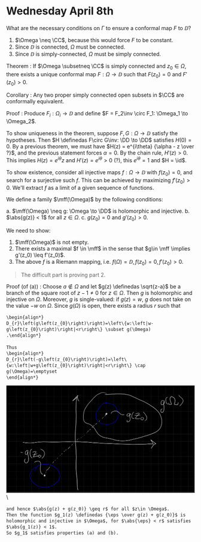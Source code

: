 # Wednesday April 8th

What are the necessary conditions on $\Gamma$ to ensure a conformal map $F$ to $\DD$?

1. $\Omega \neq \CC$, because this would force $F$ to be constant.
2. Since $\DD$ is connected, $\Omega$ must be connected.
3. Since $\DD$ is simply-connected, $\Omega$ must be simply connected.


Theorem
: If $\Omega \subsetneq \CC$ is simply connected and $z_0 \in \Omega$, there exists a unique conformal map $F: \Omega \to \DD$ such that $F(z_0) = 0$ and $F'(z_0) > 0$.

Corollary
: Any two proper simply connected open subsets in $\CC$ are conformally equivalent.

Proof
: Produce $F_i: \Omega_i \to \DD$ and define $F = F_2\inv \circ F_1: \Omega_1 \to \Omega_2$.

To show uniqueness in the theorem, suppose $F, G: \Omega \to \DD$ satisfy the hypotheses.
Then $H \definedas F\circ G\inv: \DD \to \DD$ satisfies $H(0) = 0$.
By a previous theorem, we must have $H(z) = e^{i\theta} {\alpha - z \over ?}$, and the previous statement forces $\alpha = 0$.
By the chain rule, $H'(z) > 0$.
This implies $H(z) = e^{i\theta} z$ and $H'(z) = e^{i\theta} > 0$ (?), this $e^{i\theta} = 1$ and $H = \id$.

To show existence, consider all injective maps $f: \Omega \to \DD$ with $f(z_0) = 0$, and search for a surjective such $f$.
This can be achieved by maximizing $f'(z_0) > 0$.
We'll extract $f$ as a limit of a given sequence of functions.

We define a family $\mff(\Omega)$ by the following conditions:

a. $\mff(\Omega) \neq g: \Omega \to \DD$ is holomorphic and injective.
b. $\abs{g(z)} < 1$ for all $z\in \Omega$.
c. $g(z_0) = 0$ and $g'(z_0) > 0$.

We need to show:

1. $\mff(\Omega)$ is not empty.
2. There exists a maximal $f \in \mff$ in the sense that $g\in \mff \implies g'(z_0) \leq f'(z_0)$.
3. The above $f$ is a Riemann mapping, i.e. $f(\Omega) = \DD, f(z_0) = 0, f'(z_0) > 0$.

> The difficult part is proving part 2.

Proof (of (a))
:   Choose $a\not\in \Omega$ and let $g(z) \definedas \sqrt{z-a}$ be a branch of the square root of $z-1\neq 0$ for $z\in \Omega$.
    Then $g$ is holomorphic and injective on $\Omega$.
    Moreover, $g$ is single-valued: if $g(z) = w$, $g$ does not take on the value $-w$ on $\Omega$.
    Since $g(\Omega)$ is open, there exists a radius $r$ such that

    \begin{align*}
    D_{r}\left(g\left(z_{0}\right)\right)=\left\{w:\left|w-g\left(z_{0}\right)\right|<r\right\} \subset g(\Omega)
    .\end{align*}

    Thus
    \begin{align*}
    D_{r}\left(-g\left(z_{0}\right)\right)=\left\{w:\left|w+g\left(z_{0}\right)\right|<r\right\} \cap g(\Omega)=\emptyset
    \end{align*}

   ![](figures/image_2020-04-08-14-05-50.png)\

    and hence $\abs{g(z) + g(z_0)} \geq r$ for all $z\in \Omega$.
    Then the function $g_1(z) \definedas {\eps \over g(z) + g(z_0)}$ is holomorphic and injective in $\Omega$, for $\abs{\eps} < r$ satisfies $\abs{g_1(z)} < 1$.
    So $g_1$ satisfies properties (a) and (b).



